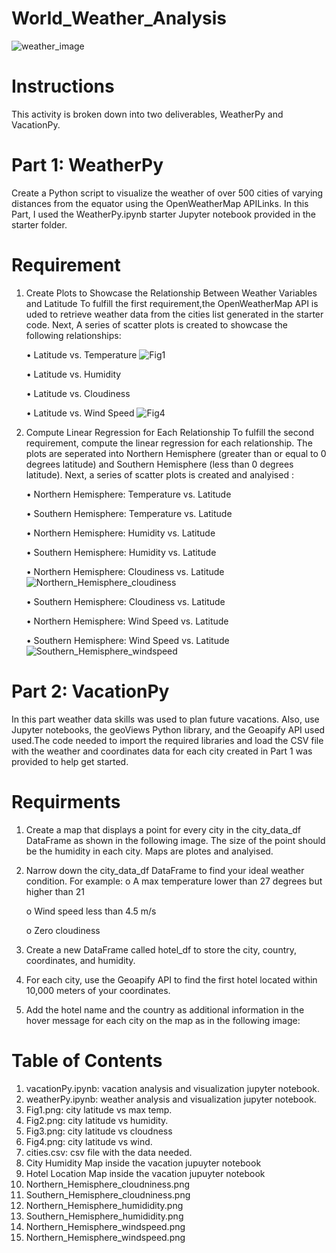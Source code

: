 # World_Weather_Analysis

![weather_image](https://github.com/user-attachments/assets/e89fcd9e-7be2-400f-aff6-2db154964cfc)

# Instructions
This activity is broken down into two deliverables, WeatherPy and VacationPy.
# Part 1: WeatherPy
Create a Python script to visualize the weather of over 500 cities of varying distances from the equator using the OpenWeatherMap APILinks. 
In this Part, I used the WeatherPy.ipynb starter Jupyter notebook provided in the starter folder. 

# Requirement 
1. Create Plots to Showcase the Relationship Between Weather Variables and Latitude
To fulfill the first requirement,the OpenWeatherMap API is uded to retrieve weather data from the cities list generated in the starter code. Next, A series of scatter plots is created  to showcase the following relationships:

   •	Latitude vs. Temperature
   ![Fig1](https://github.com/user-attachments/assets/22d777ba-bc98-4381-8d6b-cf7b2bec6781)

   •	Latitude vs. Humidity
   
   •	Latitude vs. Cloudiness
   
   •	Latitude vs. Wind Speed
![Fig4](https://github.com/user-attachments/assets/ed46ed00-886e-4be9-a4c2-dffff15b3017)

3. Compute Linear Regression for Each Relationship
To fulfill the second requirement, compute the linear regression for each relationship. The plots are seperated into Northern 
Hemisphere (greater than or equal to 0 degrees latitude) and Southern Hemisphere (less than 0 degrees latitude). 
Next, a series of scatter plots is created and analyised :

   •	Northern Hemisphere: Temperature vs. Latitude
   
   •	Southern Hemisphere: Temperature vs. Latitude
   
   •	Northern Hemisphere: Humidity vs. Latitude
   
   •	Southern Hemisphere: Humidity vs. Latitude
   
   •	Northern Hemisphere: Cloudiness vs. Latitude
   ![Northern_Hemisphere_cloudiness](https://github.com/user-attachments/assets/1ef456e9-886a-478b-a100-8491111d47d2)

   •	Southern Hemisphere: Cloudiness vs. Latitude
   
   •	Northern Hemisphere: Wind Speed vs. Latitude
   
   •	Southern Hemisphere: Wind Speed vs. Latitude
![Southern_Hemisphere_windspeed](https://github.com/user-attachments/assets/8c871384-7654-4c73-a1fc-6335b179e367)

# Part 2: VacationPy
In this part weather data skills was used to plan future vacations. Also, use Jupyter notebooks, the geoViews Python library, and the Geoapify API used used.The code needed to import the required libraries and load the CSV file with the weather and coordinates data for each city created in Part 1 was provided to help get started. 

# Requirments
1. Create a map that displays a point for every city in the city_data_df DataFrame as shown in the following image. The size of the point should be the humidity in each city. Maps are plotes and analyised.
 
2. Narrow down the city_data_df DataFrame to find your ideal weather condition. For example:
   o	A max temperature lower than 27 degrees but higher than 21
   
   o	Wind speed less than 4.5 m/s
   
   o	Zero cloudiness

3. Create a new DataFrame called hotel_df to store the city, country, coordinates, and humidity.
   
4. For each city, use the Geoapify API to find the first hotel located within 10,000 meters of your coordinates.
   
5. Add the hotel name and the country as additional information in the hover message for each city on the map as in the following image:
 
# Table of Contents
  1. vacationPy.ipynb: vacation analysis and visualization jupyter notebook.
  2. weatherPy.ipynb: weather analysis and visualization jupyter notebook.
  3. Fig1.png: city latitude vs max temp.
  4. Fig2.png: city latitude vs humidity.
  5. Fig3.png: city latitude vs cloudness
  6. Fig4.png: city latitude vs wind.
  7. cities.csv: csv file with the data needed.
  8. City Humidity Map inside the vacation jupuyter notebook
  9. Hotel Location Map inside the vacation jupuyter notebook
  10. Northern_Hemisphere_cloudniness.png
  11. Southern_Hemisphere_cloudniness.png
  13. Northern_Hemisphere_humididity.png
  14. Southern_Hemisphere_humididity.png
  15. Northern_Hemisphere_windspeed.png
  16. Northern_Hemisphere_windspeed.png
